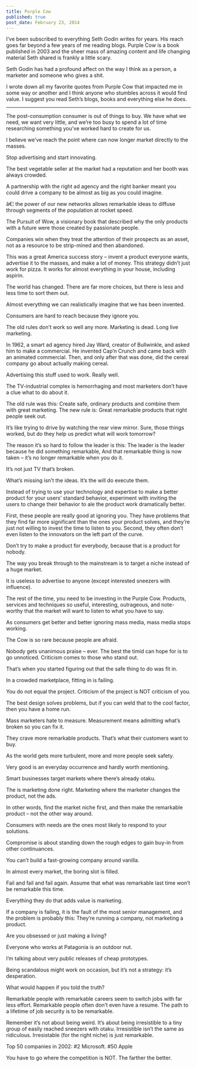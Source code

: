 ```yaml
---
title: Purple Cow
published: true
post_date: February 23, 2014
---
```


I’ve been subscribed to everything Seth Godin writes for years. His reach goes far beyond a few years of me reading blogs. Purple Cow is a book published in 2003 and the sheer mass of amazing content and life changing material Seth shared is frankly a little scary.

Seth Godin has had a profound affect on the way I think as a person, a marketer and someone who gives a shit.

I wrote down all my favorite quotes from Purple Cow that impacted me in some way or another and I think anyone who stumbles across it would find value. I suggest you read Seth’s blogs, books and everything else he does.

---

The post-consumption consumer is out of things to buy. We have what we need, we want very little, and we’re too busy to spend a lot of time researching something you’ve worked hard to create for us.

I believe we’ve reach the point where can now longer market directly to the masses.

Stop advertising and start innovating.

The best vegetable seller at the market had a reputation and her booth was always crowded.

A partnership with the right ad agency and the right banker meant you could drive a company to be almost as big as you could imagine.

â€¦ the power of our new networks allows remarkable ideas to diffuse through segments of the population at rocket speed.

The Pursuit of Wow, a visionary book that described why the only products with a future were those created by passionate people.

Companies win when they treat the attention of their prospects as an asset, not as a resource to be strip-mined and then abandoned.

This was a great America success story – invent a product everyone wants, advertise it to the masses, and make a lot of money. This strategy didn’t just work for pizza. It works for almost everything in your house, including aspirin.

The world has changed. There are far more choices, but there is less and less time to sort them out.

Almost everything we can realistically imagine that we has been invented.

Consumers are hard to reach because they ignore you.

The old rules don’t work so well any more. Marketing is dead. Long live marketing.

In 1962, a smart ad agency hired Jay Ward, creator of Bullwinkle, and asked him to make a commercial. He invented Cap’n Crunch and came back with an animated commercial. Then, and only after that was done, did the cereal company go about actually making cereal.

Advertising this stuff used to work. Really well.

The TV-industrial complex is hemorrhaging and most marketers don’t have a clue what to do about it.

The old rule was this: Create safe, ordinary products and combine them with great marketing. The new rule is: Great remarkable products that right people seek out.

It’s like trying to drive by watching the rear view mirror. Sure, those things worked, but do they help us predict what will work tomorrow?

The reason it’s so hard to follow the leader is this: The leader is the leader because he did something remarkable, And that remarkable thing is now taken – it’s no longer remarkable when you do it.

It’s not just TV that’s broken.

What’s missing isn’t the ideas. It’s the will do execute them.

Instead of trying to use your technology and expertise to make a better product for your users’ standard behavior, experiment with inviting the users to change their behavior to ale the product work dramatically better.

First, these people are really good at ignoring you. They have problems that they find far more significant than the ones your product solves, and they’re just not willing to invest the time to listen to you. Second, they often don’t even listen to the innovators on the left part of the curve.

Don’t try to make a product for everybody, because that is a product for nobody.

The way you break through to the mainstream is to target a niche instead of a huge market.

It is useless to advertise to anyone (except interested sneezers with influence).

The rest of the time, you need to be investing in the Purple Cow. Products, services and techniques so useful, interesting, outrageous, and note-worthy that the market will want to listen to what you have to say.

As consumers get better and better ignoring mass media, mass media stops working.

The Cow is so rare because people are afraid.

Nobody gets unanimous praise – ever. The best the timid can hope for is to go unnoticed. Criticism comes to those who stand out.

That’s when you started figuring out that the safe thing to do was fit in.

In a crowded marketplace, fitting in is failing.

You do not equal the project. Criticism of the project is NOT criticism of you.

The best design solves problems, but if you can weld that to the cool factor, then you have a home run.

Mass marketers hate to measure. Measurement means admitting what’s broken so you can fix it.

They crave more remarkable products. That’s what their customers want to buy.

As the world gets more turbulent, more and more people seek safety.

Very good is an everyday occurrence and hardly worth mentioning.

Smart businesses target markets where there’s already otaku.

The is marketing done right. Marketing where the marketer changes the product, not the ads.

In other words, find the market niche first, and then make the remarkable product – not the other way around.

Consumers with needs are the ones most likely to respond to your solutions.

Compromise is about standing down the rough edges to gain buy-in from other continuances.

You can’t build a fast-growing company around vanilla.

In almost every market, the boring slot is filled.

Fail and fail and fail again. Assume that what was remarkable last time won’t be remarkable this time.

Everything they do that adds value is marketing.

If a company is failing, it is the fault of the most senior management, and the problem is probably this: They’re running a company, not marketing a product.

Are you obsessed or just making a living?

Everyone who works at Patagonia is an outdoor nut.

I’m talking about very public releases of cheap prototypes.

Being scandalous might work on occasion, but it’s not a strategy: it’s desperation.

What would happen if you told the truth?

Remarkable people with remarkable careers seem to switch jobs with far less effort. Remarkable people often don’t even have a resume. The path to a lifetime of job security is to be remarkable.

Remember it’s not about being weird. It’s about being irresistible to a tiny group of easily reached sneezers with otaku. Irresistible isn’t the same as ridiculous. Irresistable (for the right niche) is just remarkable.

Top 50 companies in 2002: #2 Microsoft. #50 Apple

You have to go where the competition is NOT. The farther the better.
